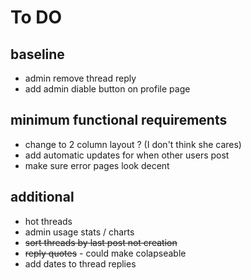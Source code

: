# To DO
## baseline
- admin remove thread reply
- add admin diable button on profile page

## minimum functional requirements
- change to 2 column layout ? (I don't think she cares)
- add automatic updates for when other users post
- make sure error pages look decent

## additional
- hot threads
- admin usage stats / charts
- ~~sort threads by last post not creation~~
- ~~reply quotes~~ - could make colapseable
- add dates to thread replies